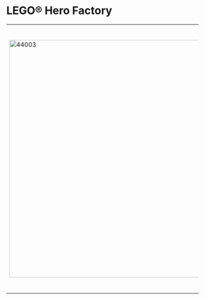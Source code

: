 <h1>LEGO&reg; Hero Factory</h1>
<table style="width: 100%;">
<tbody>
<tr>
<td rowspan="2"><img src="https://www.lego.com/cdn/product-assets/product.img.pri/44003_prod.jpg" alt="44003" width="500" height="622" /></td>
<td>
<h2>44003 SCAROX</h2>
</td>
</tr>
<tr>
<td style="vertical-align: top;">K&eacute;sz&iacute;tsd fel a LEGO&reg; Hero Factory csapat&aacute;t a v&eacute;szhelyzetre! A gonosz agyak megragadtak egy dűnel&aacute;nctalpas kocsit, &eacute;s v&ouml;r&ouml;s szemű, m&eacute;rges p&oacute;k&aacute;llatt&aacute; v&aacute;ltoztatt&aacute;k! Tartsd magad t&aacute;vol a hal&aacute;los csap&aacute;sm&eacute;rő peng&eacute;ktől &eacute;s a t&uuml;sk&eacute;s p&oacute;kl&aacute;bakt&oacute;l! M&eacute;g a p&aacute;nc&eacute;l sem tud megv&eacute;deni p&aacute;nc&eacute;lt&ouml;rő m&eacute;regfogait&oacute;l. K&uuml;ldd vissza az agyvelőfertőz&ouml;tt bogarat a homokdűn&eacute;be, ahonnan j&ouml;tt!</td>
</tr>
</tbody>
</table>